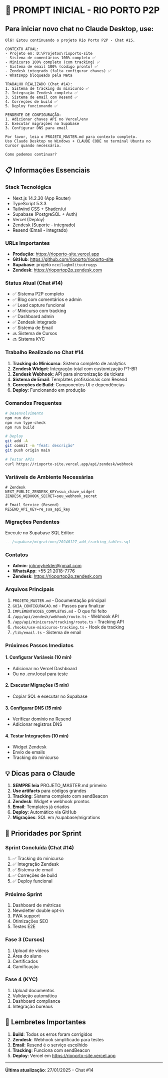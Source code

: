 # 🚀 PROMPT INICIAL - RIO PORTO P2P

## Para iniciar novo chat no Claude Desktop, use:

```
Olá! Estou continuando o projeto Rio Porto P2P - Chat #15.

CONTEXTO ATUAL:
- Projeto em: D:\Projetos\rioporto-site
- Sistema de comentários 100% completo ✅
- Minicurso 100% completo (com tracking) ✅
- Sistema de email 100% (código pronto) ✅
- Zendesk integrado (falta configurar chaves) ✅
- WhatsApp bloqueado pela Meta

TRABALHO REALIZADO (Chat #14):
1. Sistema de tracking do minicurso ✅
2. Integração Zendesk completa ✅
3. Sistema de email com Resend ✅
4. Correções de build ✅
5. Deploy funcionando ✅

PENDENTE DE CONFIGURAÇÃO:
1. Adicionar chaves API no Vercel/env
2. Executar migrações no Supabase
3. Configurar DNS para email

Por favor, leia o PROJETO_MASTER.md para contexto completo.
Uso Claude Desktop no Windows + CLAUDE CODE no terminal Ubuntu no Cursor quando necessário.

Como podemos continuar?
```

## 📋 Informações Essenciais

### Stack Tecnológica
- Next.js 14.2.30 (App Router)
- TypeScript 5.3.3
- Tailwind CSS + Shadcn/ui
- Supabase (PostgreSQL + Auth)
- Vercel (Deploy)
- Zendesk (Suporte - integrado)
- Resend (Email - integrado)

### URLs Importantes
- **Produção**: https://rioporto-site.vercel.app
- **GitHub**: https://github.com/rioporto/rioporto-site
- **Supabase**: projeto `ncxilaqbmlituutruqqs`
- **Zendesk**: https://rioportop2p.zendesk.com

### Status Atual (Chat #14)
- ✅ Sistema P2P completo
- ✅ Blog com comentários e admin
- ✅ Lead capture funcional
- ✅ Minicurso com tracking
- ✅ Dashboard admin
- ✅ Zendesk integrado
- ✅ Sistema de Email
- 🔜 Sistema de Cursos
- 🔜 Sistema KYC

### Trabalho Realizado no Chat #14
1. **Tracking do Minicurso**: Sistema completo de analytics
2. **Zendesk Widget**: Integração total com customização PT-BR
3. **Zendesk Webhook**: API para sincronização de tickets
4. **Sistema de Email**: Templates profissionais com Resend
5. **Correções de Build**: Componentes UI e dependências
6. **Deploy**: Funcionando em produção

### Comandos Frequentes
```bash
# Desenvolvimento
npm run dev
npm run type-check
npm run build

# Deploy
git add -A
git commit -m "feat: descrição"
git push origin main

# Testar APIs
curl https://rioporto-site.vercel.app/api/zendesk/webhook
```

### Variáveis de Ambiente Necessárias
```env
# Zendesk
NEXT_PUBLIC_ZENDESK_KEY=sua_chave_widget
ZENDESK_WEBHOOK_SECRET=seu_webhook_secret

# Email Service (Resend)
RESEND_API_KEY=re_sua_api_key
```

### Migrações Pendentes
Execute no Supabase SQL Editor:
```sql
-- /supabase/migrations/20240127_add_tracking_tables.sql
```

### Contatos
- **Admin**: johnnyhelder@gmail.com
- **WhatsApp**: +55 21 2018-7776
- **Zendesk**: https://rioportop2p.zendesk.com

### Arquivos Principais
1. `PROJETO_MASTER.md` - Documentação principal
2. `GUIA_CONFIGURACAO.md` - Passos para finalizar
3. `IMPLEMENTACOES_COMPLETAS.md` - O que foi feito
4. `/app/api/zendesk/webhook/route.ts` - Webhook API
5. `/app/api/minicurso/tracking/route.ts` - Tracking API
6. `/hooks/use-minicurso-tracking.ts` - Hook de tracking
7. `/lib/email.ts` - Sistema de email

### Próximos Passos Imediatos

#### 1. Configurar Variáveis (10 min)
- Adicionar no Vercel Dashboard
- Ou no .env.local para teste

#### 2. Executar Migrações (5 min)
- Copiar SQL e executar no Supabase

#### 3. Configurar DNS (15 min)
- Verificar domínio no Resend
- Adicionar registros DNS

#### 4. Testar Integrações (10 min)
- Widget Zendesk
- Envio de emails
- Tracking do minicurso

## 💡 Dicas para o Claude

1. **SEMPRE leia** PROJETO_MASTER.md primeiro
2. **Use artifacts** para códigos grandes
3. **Tracking**: Sistema completo com sendBeacon
4. **Zendesk**: Widget e webhook prontos
5. **Email**: Templates já criados
6. **Deploy**: Automático via GitHub
7. **Migrações**: SQL em /supabase/migrations

## 🎯 Prioridades por Sprint

### Sprint Concluída (Chat #14)
1. ✅ Tracking do minicurso
2. ✅ Integração Zendesk
3. ✅ Sistema de email
4. ✅ Correções de build
5. ✅ Deploy funcional

### Próximo Sprint
1. Dashboard de métricas
2. Newsletter double opt-in
3. PWA support
4. Otimizações SEO
5. Testes E2E

### Fase 3 (Cursos)
1. Upload de vídeos
2. Área do aluno
3. Certificados
4. Gamificação

### Fase 4 (KYC)
1. Upload documentos
2. Validação automática
3. Dashboard compliance
4. Integração bureaus

## 🚨 Lembretes Importantes

1. **Build**: Todos os erros foram corrigidos
2. **Zendesk**: Webhook simplificado para testes
3. **Email**: Resend é o serviço escolhido
4. **Tracking**: Funciona com sendBeacon
5. **Deploy**: Vercel em https://rioporto-site.vercel.app

---

**Última atualização**: 27/01/2025 - Chat #14